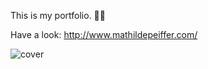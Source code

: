 This is my portfolio. 👩‍💻 
 
Have a look: http://www.mathildepeiffer.com/   
    


![cover](https://user-images.githubusercontent.com/86634734/136648381-3dee1894-e19f-4952-b6f6-69f59ccdc3e5.jpg)

 
 
 
 
 
 
 
 
